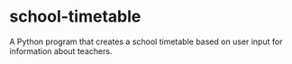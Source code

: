 # school-timetable
A Python program that creates a school timetable based on user input for information about teachers.
